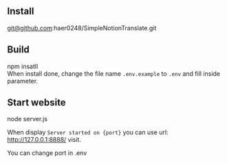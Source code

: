 ## Install
git@github.com:haer0248/SimpleNotionTranslate.git

## Build
npm insatll  
When install done, change the file name `.env.example` to `.env` and fill inside parameter.

## Start website
node server.js  
  
When display `Server started on {port}` you can use url: http://127.0.0.1:8888/ visit.

You can change port in .env
